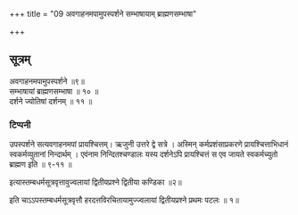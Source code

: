 +++
title = "09 अवगाहनमपामुपस्पर्शने सम्भाषायाम् ब्राह्मणसम्भाषा"

+++
## सूत्रम्
अवगाहनमपामुपस्पर्शने ॥९॥  
सम्भाषायां ब्राह्मणसम्भाषा ॥ १० ॥  
दर्शने ज्योतिषां दर्शनम् ॥ ११ ॥  
### टिप्पनी
उपस्पर्शने सत्यवगाहनमपां प्रायश्चित्तम्। ऋजुनी उत्तरे द्वे सत्रे । अस्मिन् कर्मप्रशंसाप्रकरणे प्रायश्चित्ताभिधानं स्वकर्मव्युतानां निन्दार्थम् । एवंनाम निन्दितश्चण्डालः यस्य दर्शनेऽपि प्रायश्चित्तं स एव जायते स्वकर्मच्युतो ब्राह्मण इति ॥ ९-११ ॥


इत्यास्तम्बधर्मसूत्रवृत्तावुज्वलायां द्वितीयप्रश्ने
द्वितीया कण्डिका ॥२॥  

इति चाऽऽपस्तम्बधर्मसूत्रवृत्तौ हरदत्तविरचितायामुज्ज्वलायां
द्वितीयप्रश्ने प्रथमः पटलः ॥ १॥

